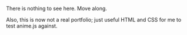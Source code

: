 There is nothing to see here.  Move along.

Also, this is now not a real portfolio; just useful HTML and CSS for me to test anime.js against.